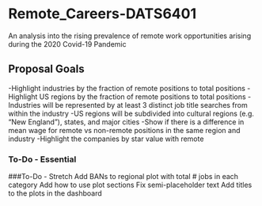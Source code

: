 # Remote_Careers-DATS6401
An analysis into the rising prevalence of remote work opportunities arising during the 2020 Covid-19 Pandemic

## Proposal Goals

-Highlight industries by the fraction of remote positions to total positions
-Highlight  US regions by the fraction of remote positions to total positions
-Industries will be represented by at least 3 distinct job title searches from within the industry
-US regions will be subdivided into cultural regions (e.g. “New England”), states, and major cities
-Show if there is a difference in mean wage for remote vs non-remote positions in the same region and industry
-Highlight the companies by star value with remote

### To-Do - Essential



###To-Do - Stretch
Add BANs to regional plot with total # jobs in each category
Add how to use plot sections
Fix semi-placeholder text
Add titles to the plots in the dashboard
